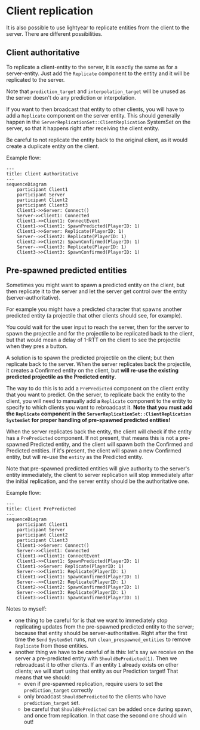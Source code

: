 # Client replication

It is also possible to use lightyear to replicate entities from the client to the server.
There are different possibilities.

## Client authoritative

To replicate a client-entity to the server, it is exactly the same as for a server-entity.
Just add the `Replicate` component to the entity and it will be replicated to the server.

Note that `prediction_target` and `interpolation_target` will be unused as the server doesn't do any 
prediction or interpolation.

If you want to then broadcast that entity to other clients, you will have to add a `Replicate` component
on the server entity. This should generally happen in the `ServerReplicationSet::ClientReplication` SystemSet on the server, so that it happens right 
after receiving the client entity.

Be careful to not replicate the entity back to the original client, as it would create a duplicate entity on the client.

Example flow:

```mermaid
---
title: Client Authoritative
---
sequenceDiagram
    participant Client1
    participant Server
    participant Client2
    participant Client3
    Client1->>Server: Connect()
    Server->>Client1: Connected
    Client1->>Client1: ConnectEvent
    Client1->>Client1: SpawnPredicted(PlayerID: 1)
    Client1->>Server: Replicate(PlayerID: 1)
    Server-->>Client2: Replicate(PlayerID: 1)
    Client2->>Client2: SpawnConfirmed(PlayerID: 1)
    Server-->>Client3: Replicate(PlayerID: 1)
    Client3->>Client3: SpawnConfirmed(PlayerID: 1)
```

## Pre-spawned predicted entities

Sometimes you might want to spawn a predicted entity on the client, but then replicate it to the server
and let the server get control over the entity (server-authoritative).

For example you might have a predicted character that spawns another predicted entity (a projectile that other clients
should see, for example).

You could wait for the user input to reach the server, then for the server to spawn the projectile and for the projectile
to be replicated back to the client, but that would mean a delay of 1-RTT on the client to see the projectile when they pres
a button.

A solution is to spawn the predicted projectile on the client; but then replicate back to the server.
When the server replicates back the projectile, it creates a Confirmed entity on the client, but
**will re-use the existing predicted projectile as the Predicted entity**.

The way to do this is to add a `PrePredicted` component on the client entity that you want to predict.
On the server, to replicate back the entity to the client, you will need to manually add a `Replicate` component to the entity
to specify to which clients you want to rebroadcast it.
**Note that you must add the `Replicate` component in the `ServerReplicationSet::ClientReplication` `SystemSet` for proper handling of 
pre-spawned predicted entities!**

When the server replicates back the entity, the client will check if the entity has a `PrePredicted` component.
If not present, that means this is not a pre-spawned Predicted entity, and the client will spawn both the Confirmed 
and Predicted entities.
If it's present, the client will spawn a new Confirmed entity, but will re-use the `entity` as the Predicted entity.


Note that pre-spawned predicted entities will give authority to the server's entity immediately, the client to server
replication will stop immediately after the initial replication, and the server entity should be the authoritative one.

Example flow:

```mermaid
---
title: Client PrePredicted
---
sequenceDiagram
    participant Client1
    participant Server
    participant Client2
    participant Client3
    Client1->>Server: Connect()
    Server->>Client1: Connected
    Client1->>Client1: ConnectEvent
    Client1->>Client1: SpawnPredicted(PlayerID: 1)
    Client1->>Server: Replicate(PlayerID: 1)
    Server-->>Client1: Replicate(PlayerID: 1)
    Client1->>Client1: SpawnConfirmed(PlayerID: 1)
    Server-->>Client2: Replicate(PlayerID: 1)
    Client2->>Client2: SpawnConfirmed(PlayerID: 1)
    Server-->>Client3: Replicate(PlayerID: 1)
    Client3->>Client3: SpawnConfirmed(PlayerID: 1)
```


Notes to myself:
- one thing to be careful for is that we want to immediately stop replicating updates from the pre-spawned predicted entity
  to the server; because that entity should be server-authoritative. Right after the first time the `Send` `SystemSet` runs,
  run `clean_prespawned_entities` to remove `Replicate` from those entities.
- another thing we have to be careful of is this: let's say we receive on the server a pre-predicted entity with `ShouldBePredicted(1)`.
  Then we rebroadcast it to other clients. If an entity `1` already exists on other clients; we will start using that entity
  as our Prediction target! That means that we should:
  - even if pre-spawned replication, require users to set the `prediction_target` correctly
  - only broadcast `ShouldBePredicted` to the clients who have `prediction_target` set.
  - be careful that `ShouldBePredicted` can be added once during spawn, and once from replication. In that case the second one should win out!